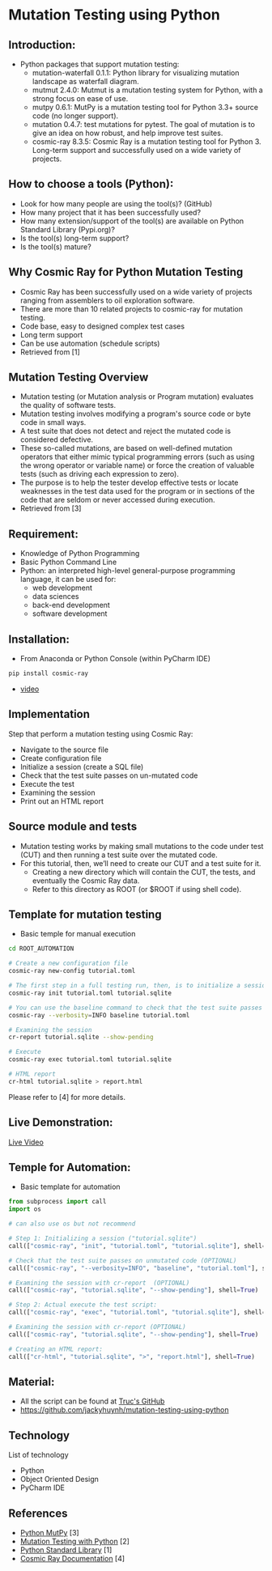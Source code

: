 # Mutation Testing using Python

## Introduction:

- Python packages that support mutation testing: 
  - mutation-waterfall 0.1.1: Python library for visualizing mutation landscape as waterfall diagram.
  - mutmut 2.4.0: Mutmut is a mutation testing system for Python, with a strong focus on ease of use.
  - mutpy 0.6.1: MutPy is a mutation testing tool for Python 3.3+ source code (no longer support). 
  - mutation 0.4.7: test mutations for pytest. The goal of mutation is to give an idea on how robust, and help improve test suites.
  - cosmic-ray 8.3.5: Cosmic Ray is a mutation testing tool for Python 3. Long-term support and successfully used on a wide variety of projects.

## How to choose a tools (Python):

- Look for how many people are using the tool(s)? (GitHub)
- How many project that it has been successfully used?
- How many extension/support of the tool(s) are available on Python Standard Library (Pypi.org)?
- Is the tool(s) long-term support?
- Is the tool(s) mature?

## Why Cosmic Ray for Python Mutation Testing

- Cosmic Ray has been successfully used on a wide variety of projects ranging from assemblers to oil exploration software.
- There are more than 10 related projects to cosmic-ray for mutation testing.
- Code base, easy to designed complex test cases
- Long term support
- Can be use automation (schedule scripts)
- Retrieved from [1]

## Mutation Testing Overview

- Mutation testing (or Mutation analysis or Program mutation) evaluates the quality of software tests. 
- Mutation testing involves modifying a program's source code or byte code in small ways. 
- A test suite that does not detect and reject the mutated code is considered defective. 
- These so-called mutations, are based on well-defined mutation operators that either mimic typical programming errors 
(such as using the wrong operator or variable name) or force the creation of valuable tests (such as driving each expression to zero). 
- The purpose is to help the tester develop effective tests or locate weaknesses in the test data used for the program or in sections of the code that are seldom or never accessed during execution.
- Retrieved from [3]

## Requirement:

- Knowledge of Python Programming
- Basic Python Command Line
- Python:  an interpreted high-level general-purpose programming language, it can be used for:
  - web development
  - data sciences
  - back-end development
  - software development

## Installation: 
- From Anaconda or Python Console (within PyCharm IDE)
```bash
pip install cosmic-ray
```
- [video](#)

## Implementation

Step that perform a mutation testing using Cosmic Ray:
- Navigate to the source file
- Create configuration file
- Initialize a session (create a SQL file)
- Check that the test suite passes on un-mutated code
- Execute the test
- Examining the session
- Print out an HTML report

## Source module and tests

- Mutation testing works by making small mutations to the code under test (CUT) and then running a test suite over the mutated code. 
- For this tutorial, then, we’ll need to create our CUT and a test suite for it. 
  - Creating a new directory which will contain the CUT, the tests, and eventually the Cosmic Ray data. 
  - Refer to this directory as ROOT (or $ROOT if using shell code).

## Template for mutation testing
- Basic temple for manual execution
```bash
cd ROOT_AUTOMATION

# Create a new configuration file
cosmic-ray new-config tutorial.toml

# The first step in a full testing run, then, is to initialize a session:
cosmic-ray init tutorial.toml tutorial.sqlite

# You can use the baseline command to check that the test suite passes on unmutated code:
cosmic-ray --verbosity=INFO baseline tutorial.toml

# Examining the session
cr-report tutorial.sqlite --show-pending

# Execute
cosmic-ray exec tutorial.toml tutorial.sqlite

# HTML report
cr-html tutorial.sqlite > report.html
```

Please refer to [4] for more details.

## Live Demonstration:

[Live Video](https://www.youtube.com/watch?v=zXgSk4M3B38)

## Temple for Automation:
- Basic template for automation
```python
from subprocess import call
import os

# can also use os but not recommend

# Step 1: Initializing a session ("tutorial.sqlite")
call(["cosmic-ray", "init", "tutorial.toml", "tutorial.sqlite"], shell=True)

# Check that the test suite passes on unmutated code (OPTIONAL)
call(["cosmic-ray", "--verbosity=INFO", "baseline", "tutorial.toml"], shell=True)

# Examining the session with cr-report  (OPTIONAL)
call(["cosmic-ray", "tutorial.sqlite", "--show-pending"], shell=True)

# Step 2: Actual execute the test script:
call(["cosmic-ray", "exec", "tutorial.toml", "tutorial.sqlite"], shell=True)

# Examining the session with cr-report (OPTIONAL)
call(["cosmic-ray", "tutorial.sqlite", "--show-pending"], shell=True)

# Creating an HTML report:
call(["cr-html", "tutorial.sqlite", ">", "report.html"], shell=True)
```

## Material:
- All the script can be found at [Truc's GitHub](https://github.com/jackyhuynh/mutation-testing-using-python)
- https://github.com/jackyhuynh/mutation-testing-using-python

## Technology
List of technology
- Python 
- Object Oriented Design
- PyCharm IDE

## References
- [Python MutPy](https://github.com/mutpy/mutpy#:~:text=MutPy%20is%20a%20mutation%20testing%20tool%20for%20Python,coverage%20analysis.%20Mutation%20testing%20From%20article%20at%20Wikipedia%3A?msclkid=34e08178b28611ec883cce2f63a34c67) [3]
- [Mutation Testing with Python](https://medium.com/analytics-vidhya/unit-testing-in-python-mutation-testing-7a70143180d8) [2]
- [Python Standard Library](https://pypi.org/) [1]
- [Cosmic Ray Documentation](https://cosmic-ray.readthedocs.io/en/latest/tutorials/intro/index.html) [4]

